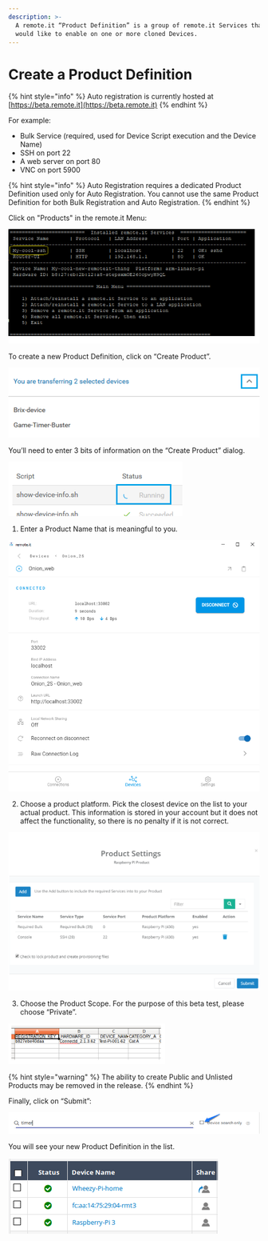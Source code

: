 ```yaml
---
description: >-
  A remote.it “Product Definition” is a group of remote.it Services that you
  would like to enable on one or more cloned Devices.
---
```


# Create a Product Definition

{% hint style="info" %}
Auto registration is currently hosted at [https://beta.remote.it](https://beta.remote.it)
{% endhint %}

For example:

* Bulk Service \(required, used for Device Script execution and the Device Name\)
* SSH on port 22
* A web server on port 80
* VNC on port 5900

{% hint style="info" %}
Auto Registration requires a dedicated Product Definition used only for Auto Registration. You cannot use the same Product Definition for both Bulk Registration and Auto Registration.
{% endhint %}

Click on "Products" in the remote.it Menu:

![](../../.gitbook/assets/image%20%28159%29.png)

To create a new Product Definition, click on “Create Product”.

![](../../.gitbook/assets/image%20%28212%29.png)

You’ll need to enter 3 bits of information on the “Create Product” dialog.

![](../../.gitbook/assets/image%20%28119%29.png)

1. Enter a Product Name that is meaningful to you.

![](../../.gitbook/assets/image%20%28408%29.png)

2. Choose a product platform.  Pick the closest device on the list to your actual product.  This information is stored in your account but it does not affect the functionality, so there is no penalty if it is not correct.

![](../../.gitbook/assets/image%20%28227%29.png)

3. Choose the Product Scope.  For the purpose of this beta test, please choose “Private”.

![](../../.gitbook/assets/image%20%28114%29.png)

{% hint style="warning" %}
The ability to create Public and Unlisted Products may be removed in the release.
{% endhint %}

Finally, click on “Submit”:

![](../../.gitbook/assets/image%20%28183%29.png)

You will see your new Product Definition in the list.

![](../../.gitbook/assets/image%20%28314%29.png)

